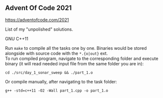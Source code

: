 ## Advent Of Code 2021  

https://adventofcode.com/2021  

List of my "unpolished" solutions.  

GNU C++11  

Run `make` to compile all the tasks one by one. Binaries would be stored alongside with source code with the `*.{o|out}` ext.  
To run compiled program, navigate to the corresponding folder and execute binary (it will read needed input file from the same folder you are in):  
```
cd ./src/day_1_sonar_sweep && ./part_1.o
```  

Or compile manually, after navigating to the task folder:  
```
g++ -std=c++11 -O2 -Wall part_1.cpp -o part_1.o
```  
